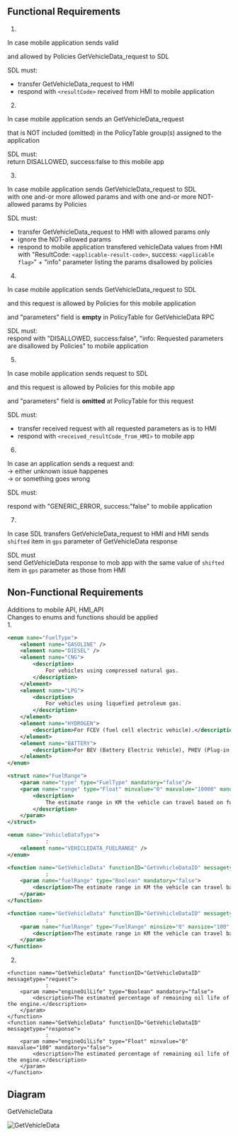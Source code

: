 ## Functional Requirements

1.
In case mobile application sends valid  

and allowed by Policies GetVehicleData_request to SDL

SDL must: 
- transfer GetVehicleData_request to HMI
- respond with `<resultCode>` received from HMI to mobile application

2.   
In case mobile application sends an GetVehicleData_request  

that is NOT included (omitted) in the PolicyTable group(s) assigned to the application  

SDL must:  
return DISALLOWED, success:false to this mobile app

3.
In case mobile application sends GetVehicleData_request to SDL  
with one and-or more allowed params and with one and-or more NOT-allowed params by Policies  

SDL must:  
- transfer GetVehicleData_request to HMI with allowed params only  
- ignore the NOT-allowed params  
- respond to mobile application transfered vehicleData values from HMI with "ResultCode: `<applicable-result-code>`, success: `<applicable flag>`" + "info" parameter listing the params disallowed by policies   

4. 
In case mobile application sends GetVehicleData_request to SDL

and this request is allowed by Policies for this mobile application

and "parameters" field is **empty** in PolicyTable for GetVehicleData RPC

SDL must:  
respond with "DISALLOWED, success:false", "info: Requested parameters are disallowed by Policies" to mobile application  

5.
In case mobile application sends request to SDL  

and this request is allowed by Policies for this mobile app  

and "parameters" field is **omitted** at PolicyTable for this request  

SDL must:  
- transfer received request with all requested parameters as is to HMI  
- respond with `<received_resultCode_from_HMI>` to mobile app  

6.  

In case an application sends a request and:  
-> either unknown issue happenes  
-> or something goes wrong  

SDL must:

respond with "GENERIC_ERROR, success:"false" to mobile application  

7.  
In case SDL transfers GetVehicleData_request to HMI
and HMI sends `shifted` item in `gps` parameter of GetVehicleData response  

SDL must  
send GetVehicleData response to mob app with the same value of `shifted` item in `gps` parameter as those from HMI


## Non-Functional Requirements
Additions to mobile API, HMI_API  
Changes to enums and functions should be applied  
1.

```xml
<enum name="FuelType">
    <element name="GASOLINE" />
    <element name="DIESEL" />
    <element name="CNG">
        <description>
            For vehicles using compressed natural gas.
        </description>
    </element>
    <element name="LPG">
        <description>
            For vehicles using liquefied petroleum gas.
        </description>
    </element>
    <element name="HYDROGEN">
        <description>For FCEV (fuel cell electric vehicle).</description>
    </element>
    <element name="BATTERY">
        <description>For BEV (Battery Electric Vehicle), PHEV (Plug-in Hybrid Electric Vehicle), solar vehicles and other vehicles which run on a battery.</description>
    </element>
</enum>

<struct name="FuelRange">
    <param name="type" type="FuelType" mandatory="false"/>
    <param name="range" type="Float" minvalue="0" maxvalue="10000" mandatory="false">
        <description>
            The estimate range in KM the vehicle can travel based on fuel level and consumption.
        </description>
    </param>
</struct>

<enum name="VehicleDataType">
            :
    <element name="VEHICLEDATA_FUELRANGE" />
</enum>

<function name="GetVehicleData" functionID="GetVehicleDataID" messagetype="request">
            :
    <param name="fuelRange" type="Boolean" mandatory="false">
        <description>The estimate range in KM the vehicle can travel based on fuel level and consumption</description>
    </param>
</function>

<function name="GetVehicleData" functionID="GetVehicleDataID" messagetype="response">
            :
    <param name="fuelRange" type="FuelRange" minsize="0" maxsize="100" array="true" mandatory="false">
        <description>The estimate range in KM the vehicle can travel based on fuel level and consumption</description>
    </param>
</function>
```
2.
```
<function name="GetVehicleData" functionID="GetVehicleDataID" messagetype="request">
            :
	<param name="engineOilLife" type="Boolean" mandatory="false">
        <description>The estimated percentage of remaining oil life of the engine.</description>
    </param>
</function>
<function name="GetVehicleData" functionID="GetVehicleDataID" messagetype="response">
            :
    <param name="engineOilLife" type="Float" minvalue="0" maxvalue="100" mandatory="false">
        <description>The estimated percentage of remaining oil life of the engine.</description>
    </param>
</function>
```

## Diagram  

GetVehicleData

![GetVehicleData](https://github.com/smartdevicelink/sdl_requirements/tree/feature/FuelRange/detailed_docs/accessories/GetVehicleData.png)

